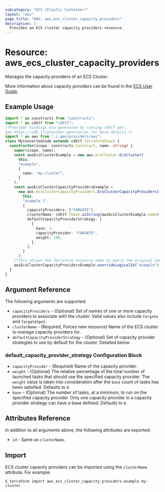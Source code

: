 ```yaml
---
subcategory: "ECS (Elastic Container)"
layout: "aws"
page_title: "AWS: aws_ecs_cluster_capacity_providers"
description: |-
  Provides an ECS cluster capacity providers resource.
---
```


# Resource: aws_ecs_cluster_capacity_providers

Manages the capacity providers of an ECS Cluster.

More information about capacity providers can be found in the [ECS User Guide](https://docs.aws.amazon.com/AmazonECS/latest/developerguide/cluster-capacity-providers.html).

## Example Usage

```typescript
import * as constructs from "constructs";
import * as cdktf from "cdktf";
/*Provider bindings are generated by running cdktf get.
See https://cdk.tf/provider-generation for more details.*/
import * as aws from "./.gen/providers/aws";
class MyConvertedCode extends cdktf.TerraformStack {
  constructor(scope: constructs.Construct, name: string) {
    super(scope, name);
    const awsEcsClusterExample = new aws.ecsCluster.EcsCluster(
      this,
      "example",
      {
        name: "my-cluster",
      }
    );
    const awsEcsClusterCapacityProvidersExample =
      new aws.ecsClusterCapacityProviders.EcsClusterCapacityProviders(
        this,
        "example_1",
        {
          capacityProviders: ["FARGATE"],
          clusterName: cdktf.Token.asString(awsEcsClusterExample.name),
          defaultCapacityProviderStrategy: [
            {
              base: 1,
              capacityProvider: "FARGATE",
              weight: 100,
            },
          ],
        }
      );
    /*This allows the Terraform resource name to match the original name. You can remove the call if you don't need them to match.*/
    awsEcsClusterCapacityProvidersExample.overrideLogicalId("example");
  }
}

```

## Argument Reference

The following arguments are supported:

* `capacityProviders` - (Optional) Set of names of one or more capacity providers to associate with the cluster. Valid values also include `fargate` and `fargateSpot`.
* `clusterName` - (Required, Forces new resource) Name of the ECS cluster to manage capacity providers for.
* `defaultCapacityProviderStrategy` - (Optional) Set of capacity provider strategies to use by default for the cluster. Detailed below.

### default_capacity_provider_strategy Configuration Block

* `capacityProvider` - (Required) Name of the capacity provider.
* `weight` - (Optional) The relative percentage of the total number of launched tasks that should use the specified capacity provider. The `weight` value is taken into consideration after the `base` count of tasks has been satisfied. Defaults to `0`.
* `base` - (Optional) The number of tasks, at a minimum, to run on the specified capacity provider. Only one capacity provider in a capacity provider strategy can have a base defined. Defaults to `0`.

## Attributes Reference

In addition to all arguments above, the following attributes are exported:

* `id` - Same as `clusterName`.

## Import

ECS cluster capacity providers can be imported using the `clusterName` attribute. For example:

```
$ terraform import aws_ecs_cluster_capacity_providers.example my-cluster
```

<!-- cache-key: cdktf-0.17.0-pre.15 input-12f95b7b759a4b11bb066c3997734fdf5cf33a5af23cdff672400a59910fdb46 -->